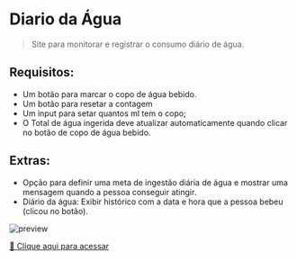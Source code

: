 # Diario da Água

> Site para monitorar e registrar o consumo diário de água.

## Requisitos:

- Um botão para marcar o copo de água bebido.
- Um botão para resetar a contagem
- Um input para setar quantos ml tem o copo;
- O Total de água ingerida deve atualizar automaticamente quando clicar no botão de copo de água bebido.

## Extras:

- Opção para definir uma meta de ingestão diária de água e mostrar uma mensagem quando a pessoa conseguir atingir.
- Diário da água: Exibir histórico com a data e hora que a pessoa bebeu (clicou no botão).

![preview](./.github/preview.jpg)

[🔗 Clique aqui para acessar](#)
